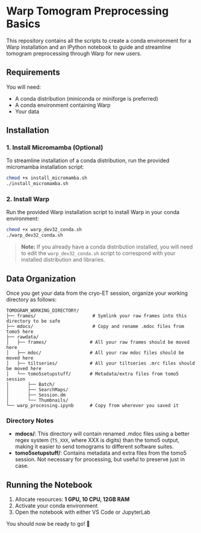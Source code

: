 # Warp Tomogram Preprocessing Basics

This repository contains all the scripts to create a conda environment for a Warp installation and an IPython notebook to guide and streamline tomogram preprocessing through Warp for new users.

## Requirements

You will need:
- A conda distribution (miniconda or miniforge is preferred)
- A conda environment containing Warp
- Your data

## Installation

### 1. Install Micromamba (Optional)

To streamline installation of a conda distribution, run the provided micromamba installation script:

```bash
chmod +x install_micromamba.sh
./install_micromamba.sh
```

### 2. Install Warp

Run the provided Warp installation script to install Warp in your conda environment:

```bash
chmod +x warp_dev32_conda.sh
./warp_dev32_conda.sh
```

> **Note:** If you already have a conda distribution installed, you will need to edit the `warp_dev32_conda.sh` script to correspond with your installed distribution and libraries.

## Data Organization

Once you get your data from the cryo-ET session, organize your working directory as follows:

```
TOMOGRAM_WORKING_DIRECTORY/
├── frames/                     # Symlink your raw frames into this directory to be safe
├── mdocs/                      # Copy and rename .mdoc files from tomo5 here
├── rawdata/
│   ├── frames/                # All your raw frames should be moved here
│   ├── mdoc/                  # All your raw mdoc files should be moved here
│   ├── tiltseries/            # All your tiltseries .mrc files should be moved here
│   └── tomo5setupstuff/       # Metadata/extra files from tomo5 session
│       ├── Batch/
│       ├── SearchMaps/
│       ├── Session.dm
│       └── Thumbnails/
└── warp_processing.ipynb      # Copy from wherever you saved it
```

### Directory Notes

- **mdocs/**: This directory will contain renamed .mdoc files using a better regex system (`TS_XXX`, where XXX is digits) than the tomo5 output, making it easier to send tomograms to different software suites.
- **tomo5setupstuff/**: Contains metadata and extra files from the tomo5 session. Not necessary for processing, but useful to preserve just in case.

## Running the Notebook

1. Allocate resources: **1 GPU, 10 CPU, 12GB RAM**
2. Activate your conda environment
3. Open the notebook with either VS Code or JupyterLab

You should now be ready to go! 🚀
